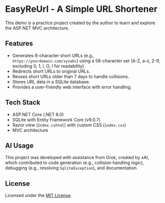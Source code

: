 # EasyReUrl - A Simple URL Shortener

This demo is a practice project created by the author to learn and explore the ASP.NET MVC architecture.

## Features
- Generates 6-character short URLs (e.g., `https://yourdomain.com/xyzabc`) using a 58-character set (A-Z, a-z, 2-9, excluding 0, 1, l, O, I for readability).
- Redirects short URLs to original URLs.
- Reuses short URLs older than 7 days to handle collisions.
- Stores URL data in a SQLite database.
- Provides a user-friendly web interface with error handling.

## Tech Stack
- ASP.NET Core (.NET 8.0)
- SQLite with Entity Framework Core (v9.0.7)
- Razor view (`Index.cshtml`) with custom CSS (`index.css`)
- MVC architecture

## AI Usage
This project was developed with assistance from Grok, created by xAI, which contributed to code generation (e.g., collision handling logic), debugging (e.g., resolving `SqliteException`), and documentation.

## License
Licensed under the [MIT License](LICENSE).
